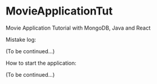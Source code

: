 # MovieApplicationTut
 Movie Application Tutorial with MongoDB, Java and React

Mistake log:

(To be continued...)

How to start the application:

(To be continued...)
